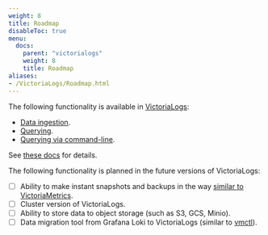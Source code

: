 ```yaml
---
weight: 8
title: Roadmap
disableToc: true
menu:
  docs:
    parent: "victorialogs"
    weight: 8
    title: Roadmap
aliases:
- /VictoriaLogs/Roadmap.html
---
```

The following functionality is available in [VictoriaLogs](https://docs.victoriametrics.com/victorialogs/):

- [Data ingestion](https://docs.victoriametrics.com/victorialogs/data-ingestion/).
- [Querying](https://docs.victoriametrics.com/victorialogs/querying/).
- [Querying via command-line](https://docs.victoriametrics.com/victorialogs/querying/#command-line).

See [these docs](https://docs.victoriametrics.com/victorialogs/) for details.

The following functionality is planned in the future versions of VictoriaLogs:

- [ ] Ability to make instant snapshots and backups in the way [similar to VictoriaMetrics](https://docs.victoriametrics.com/#how-to-work-with-snapshots).
- [ ] Cluster version of VictoriaLogs.
- [ ] Ability to store data to object storage (such as S3, GCS, Minio).
- [ ] Data migration tool from Grafana Loki to VictoriaLogs (similar to [vmctl](https://docs.victoriametrics.com/vmctl/)).
